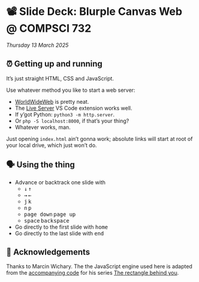 # 📽️ Slide Deck: Blurple Canvas Web @ COMPSCI&nbsp;732

_Thursday 13&nbsp;March 2025_

## ⏰ Getting up and running

It’s just straight HTML, CSS and JavaScript.

Use whatever method you like to start a web server:

- [WorldWideWeb](https://iconfactory.com/worldwideweb) is pretty neat.
- The [Live Server](https://marketplace.visualstudio.com/items?itemName=ritwickdey.LiveServer) VS&nbsp;Code extension works well.
- If y’got Python: `python3 -m http.server`.
- Or `php -S localhost:8000`, if that’s your thing?
- Whatever works, man.

Just opening `index.html` ain’t gonna work; absolute links will start at root of your local drive, which just won’t do.

## 🗣️ Using the thing

- Advance or backtrack one slide with
  - <kbd>↓</kbd>&thinsp;<kbd>↑</kbd>
  - <kbd>→</kbd>&thinsp;<kbd>←</kbd>
  - <kbd>j</kbd>&thinsp;<kbd>k</kbd>
  - <kbd>n</kbd>&thinsp;<kbd>p</kbd>
  - <kbd>page down</kbd>&thinsp;<kbd>page up</kbd>
  - <kbd>space</kbd>&thinsp;<kbd>backspace</kbd>
- Go directly to the first slide with <kbd>home</kbd>
- Go directly to the last slide with <kbd>end</kbd>

## 🦸 Acknowledgements

Thanks to Marcin Wichary. The the JavaScript engine used here is adapted from the [accompanying code](https://github.com/mwichary/The-rectangle-behind-you) for his series [The rectangle behind you](https://medium.com/the-rectangle-behind-you/the-rectangle-behind-you-103179fcfc32).
